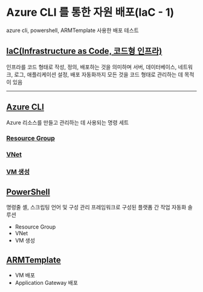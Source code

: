 # Azure CLI 를 통한 자원 배포(IaC - 1)
azure cli, powershell, ARMTemplate 사용한 배포 테스트

## [IaC(Infrastructure as Code, 코드형 인프라)](./IaC.md)  
인프라를 코드 형태로 작성, 정의, 배포하는 것을 의미하며 서버, 데이터베이스, 네트워크, 로그, 애플리케이션 설정, 배포 자동화까지 모든 것을 코드 형태로 관리하는 데 목적이 있음   

---

## [Azure CLI](../0.ENV/CLI.md)  
Azure 리소스를 만들고 관리하는 데 사용되는 명령 세트  

### [Resource Group](./AzureResourceGroup.md)  
### [VNet](./AzureVirtualNetwork.md) 
### [VM 생성](./AzureVirtualMachine.md)

## [PowerShell](../0.ENV/PowerShell.md)  
명령줄 셸, 스크립팅 언어 및 구성 관리 프레임워크로 구성된 플랫폼 간 작업 자동화 솔루션  

- Resource Group
- VNet
- VM 생성

## [ARMTemplate](../0.ENV/ARMTemplate.md)  
- VM 배포
- Application Gateway 배포
